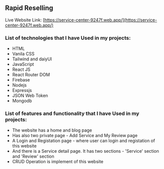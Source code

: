 
## Rapid Reselling

Live Website Link: [https://service-center-9247f.web.app/](https://service-center-9247f.web.app/)


### List of technologies that I have Used in my projects: 

* HTML
* Vanila CSS
* Tailwind and daiyUI
* JavaScript
* React JS
* React Router DOM
* Firebase
* Nodejs
* Expressjs
* JSON Web Token
* Mongodb


### List of features and functionality that I have Used in my projects: 

* The website has a home and blog page
* Has also two private page - Add Service and My Review page
* A Login and Registation page - where user can login and registation of this website
* And there is a Service detail page. It has two sections - 'Service' section and 'Review' section
* CRUD Operation is implement of this website